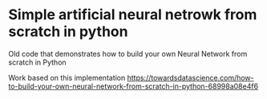 # Simple artificial neural netrowk from scratch in python

Old code that demonstrates how to build your own Neural Network from scratch in Python

Work based on this implementation
https://towardsdatascience.com/how-to-build-your-own-neural-network-from-scratch-in-python-68998a08e4f6
